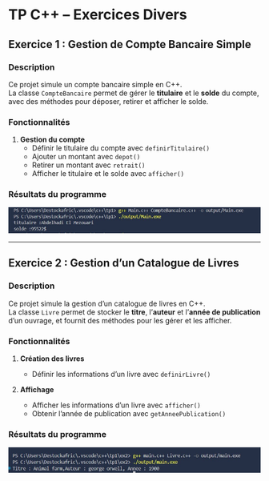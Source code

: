 # TP C++ – Exercices Divers

## Exercice 1 : Gestion de Compte Bancaire Simple

### Description
Ce projet simule un compte bancaire simple en C++.  
La classe `CompteBancaire` permet de gérer le **titulaire** et le **solde** du compte, avec des méthodes pour déposer, retirer et afficher le solde.

### Fonctionnalités

1. **Gestion du compte**
   - Définir le titulaire du compte avec `definirTitulaire()`
   - Ajouter un montant avec `depot()`
   - Retirer un montant avec `retrait()`
   - Afficher le titulaire et le solde avec `afficher()`

### Résultats du programme

![Résultat du programme](./screenshots/ex1.jpg)

---

## Exercice 2 : Gestion d’un Catalogue de Livres

### Description
Ce projet simule la gestion d’un catalogue de livres en C++.  
La classe `Livre` permet de stocker le **titre**, l’**auteur** et l’**année de publication** d’un ouvrage, et fournit des méthodes pour les gérer et les afficher.

### Fonctionnalités

1. **Création des livres**
   - Définir les informations d’un livre avec `definirLivre()`

2. **Affichage**
   - Afficher les informations d’un livre avec `afficher()`
   - Obtenir l’année de publication avec `getAnneePublication()`

### Résultats du programme

![Résultat du programme](./screenshots/ex2.jpg)
